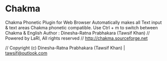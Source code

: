 # Chakma
Chakma Phonetic Plugin for Web Browser
Automatically makes all Text input & text areas Chakma phonetic compatible. 
Use Ctrl + m to switch between Chakma & English
Author : Dinesha-Ratna Prabhakara (Tawsif Khan)
// Powered by LaRI, All rights reserved
// http://chakma.sourceforge.net

// Copyright (c) Dinesha-Ratna Prabhakara (Tawsif Khan) | tawsif@outlook.com
